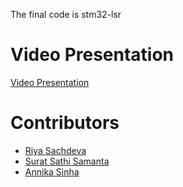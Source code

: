 The final code is stm32-lsr


# Video Presentation

[Video Presentation](https://github.com/riyasach189/ESD-2024-Project/blob/main/ESD_Maze_Solver_Video.mp4)


# Contributors
- [Riya Sachdeva](https://github.com/riyasach189)
- [Surat Sathi Samanta](https://github.com/kio42069)
- [Annika Sinha](https://github.com/annikaasinha)
